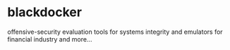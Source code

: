 # blackdocker
offensive-security evaluation tools for systems integrity and emulators for financial industry and more... 
